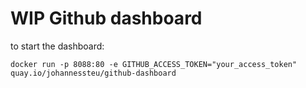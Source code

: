 # WIP Github dashboard

to start the dashboard:

```
docker run -p 8088:80 -e GITHUB_ACCESS_TOKEN="your_access_token"  quay.io/johannessteu/github-dashboard
```
